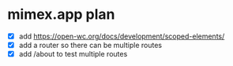 # mimex.app plan

* [x] add https://open-wc.org/docs/development/scoped-elements/
* [x] add a router so there can be multiple routes
* [x] add /about to test multiple routes
